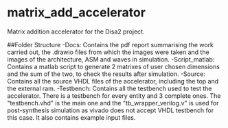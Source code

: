 # matrix_add_accelerator
Matrix addition accelerator for the Disa2 project.

##Folder Structure
-Docs: Contains the pdf report summarising the work carried out, the .drawio files from which the images were taken and the images of the architecture, ASM and waves in simulation.
-Script_matlab: Contains a matlab script to generate 2 matrixes of user chosen dimensions and the sum of the two, to check the results after simulation.
-Source: Contains all the source VHDL files of the accelerator, including the top and the external ram.
-Testbench: Contains all the testbench used to test the accelerator. There is a testbench for every entity and 3 complete ones. The "testbench.vhd" is the main one and the "tb_wrapper_verilog.v" is used for post-synthesis simulation as vivado does not accept VHDL testbench for this case. It also contains example input files.

